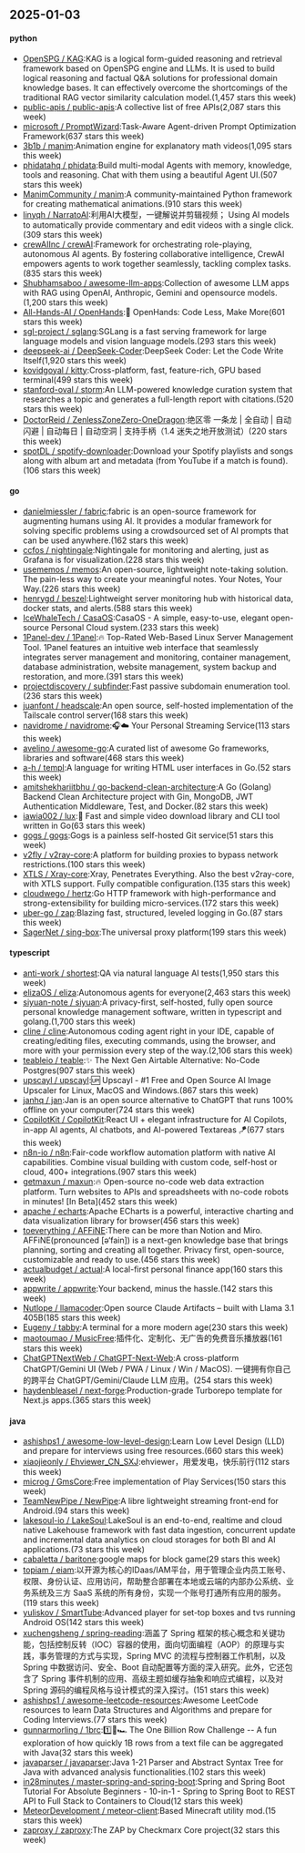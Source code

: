 ## 2025-01-03

#### python
* [OpenSPG / KAG](https://github.com/OpenSPG/KAG):KAG is a logical form-guided reasoning and retrieval framework based on OpenSPG engine and LLMs. It is used to build logical reasoning and factual Q&A solutions for professional domain knowledge bases. It can effectively overcome the shortcomings of the traditional RAG vector similarity calculation model.(1,457 stars this week)
* [public-apis / public-apis](https://github.com/public-apis/public-apis):A collective list of free APIs(2,087 stars this week)
* [microsoft / PromptWizard](https://github.com/microsoft/PromptWizard):Task-Aware Agent-driven Prompt Optimization Framework(637 stars this week)
* [3b1b / manim](https://github.com/3b1b/manim):Animation engine for explanatory math videos(1,095 stars this week)
* [phidatahq / phidata](https://github.com/phidatahq/phidata):Build multi-modal Agents with memory, knowledge, tools and reasoning. Chat with them using a beautiful Agent UI.(507 stars this week)
* [ManimCommunity / manim](https://github.com/ManimCommunity/manim):A community-maintained Python framework for creating mathematical animations.(910 stars this week)
* [linyqh / NarratoAI](https://github.com/linyqh/NarratoAI):利用AI大模型，一键解说并剪辑视频； Using AI models to automatically provide commentary and edit videos with a single click.(309 stars this week)
* [crewAIInc / crewAI](https://github.com/crewAIInc/crewAI):Framework for orchestrating role-playing, autonomous AI agents. By fostering collaborative intelligence, CrewAI empowers agents to work together seamlessly, tackling complex tasks.(835 stars this week)
* [Shubhamsaboo / awesome-llm-apps](https://github.com/Shubhamsaboo/awesome-llm-apps):Collection of awesome LLM apps with RAG using OpenAI, Anthropic, Gemini and opensource models.(1,200 stars this week)
* [All-Hands-AI / OpenHands](https://github.com/All-Hands-AI/OpenHands):🙌 OpenHands: Code Less, Make More(601 stars this week)
* [sgl-project / sglang](https://github.com/sgl-project/sglang):SGLang is a fast serving framework for large language models and vision language models.(293 stars this week)
* [deepseek-ai / DeepSeek-Coder](https://github.com/deepseek-ai/DeepSeek-Coder):DeepSeek Coder: Let the Code Write Itself(1,920 stars this week)
* [kovidgoyal / kitty](https://github.com/kovidgoyal/kitty):Cross-platform, fast, feature-rich, GPU based terminal(499 stars this week)
* [stanford-oval / storm](https://github.com/stanford-oval/storm):An LLM-powered knowledge curation system that researches a topic and generates a full-length report with citations.(520 stars this week)
* [DoctorReid / ZenlessZoneZero-OneDragon](https://github.com/DoctorReid/ZenlessZoneZero-OneDragon):绝区零 一条龙 | 全自动 | 自动闪避 | 自动每日 | 自动空洞 | 支持手柄（1.4 迷失之地开放测试）(220 stars this week)
* [spotDL / spotify-downloader](https://github.com/spotDL/spotify-downloader):Download your Spotify playlists and songs along with album art and metadata (from YouTube if a match is found).(106 stars this week)

#### go
* [danielmiessler / fabric](https://github.com/danielmiessler/fabric):fabric is an open-source framework for augmenting humans using AI. It provides a modular framework for solving specific problems using a crowdsourced set of AI prompts that can be used anywhere.(162 stars this week)
* [ccfos / nightingale](https://github.com/ccfos/nightingale):Nightingale for monitoring and alerting, just as Grafana is for visualization.(228 stars this week)
* [usememos / memos](https://github.com/usememos/memos):An open-source, lightweight note-taking solution. The pain-less way to create your meaningful notes. Your Notes, Your Way.(226 stars this week)
* [henrygd / beszel](https://github.com/henrygd/beszel):Lightweight server monitoring hub with historical data, docker stats, and alerts.(588 stars this week)
* [IceWhaleTech / CasaOS](https://github.com/IceWhaleTech/CasaOS):CasaOS - A simple, easy-to-use, elegant open-source Personal Cloud system.(233 stars this week)
* [1Panel-dev / 1Panel](https://github.com/1Panel-dev/1Panel):🔥 Top-Rated Web-Based Linux Server Management Tool. 1Panel features an intuitive web interface that seamlessly integrates server management and monitoring, container management, database administration, website management, system backup and restoration, and more.(391 stars this week)
* [projectdiscovery / subfinder](https://github.com/projectdiscovery/subfinder):Fast passive subdomain enumeration tool.(236 stars this week)
* [juanfont / headscale](https://github.com/juanfont/headscale):An open source, self-hosted implementation of the Tailscale control server(168 stars this week)
* [navidrome / navidrome](https://github.com/navidrome/navidrome):🎧☁️ Your Personal Streaming Service(113 stars this week)
* [avelino / awesome-go](https://github.com/avelino/awesome-go):A curated list of awesome Go frameworks, libraries and software(468 stars this week)
* [a-h / templ](https://github.com/a-h/templ):A language for writing HTML user interfaces in Go.(52 stars this week)
* [amitshekhariitbhu / go-backend-clean-architecture](https://github.com/amitshekhariitbhu/go-backend-clean-architecture):A Go (Golang) Backend Clean Architecture project with Gin, MongoDB, JWT Authentication Middleware, Test, and Docker.(82 stars this week)
* [iawia002 / lux](https://github.com/iawia002/lux):👾 Fast and simple video download library and CLI tool written in Go(63 stars this week)
* [gogs / gogs](https://github.com/gogs/gogs):Gogs is a painless self-hosted Git service(51 stars this week)
* [v2fly / v2ray-core](https://github.com/v2fly/v2ray-core):A platform for building proxies to bypass network restrictions.(100 stars this week)
* [XTLS / Xray-core](https://github.com/XTLS/Xray-core):Xray, Penetrates Everything. Also the best v2ray-core, with XTLS support. Fully compatible configuration.(135 stars this week)
* [cloudwego / hertz](https://github.com/cloudwego/hertz):Go HTTP framework with high-performance and strong-extensibility for building micro-services.(172 stars this week)
* [uber-go / zap](https://github.com/uber-go/zap):Blazing fast, structured, leveled logging in Go.(87 stars this week)
* [SagerNet / sing-box](https://github.com/SagerNet/sing-box):The universal proxy platform(199 stars this week)

#### typescript
* [anti-work / shortest](https://github.com/anti-work/shortest):QA via natural language AI tests(1,950 stars this week)
* [elizaOS / eliza](https://github.com/elizaOS/eliza):Autonomous agents for everyone(2,463 stars this week)
* [siyuan-note / siyuan](https://github.com/siyuan-note/siyuan):A privacy-first, self-hosted, fully open source personal knowledge management software, written in typescript and golang.(1,700 stars this week)
* [cline / cline](https://github.com/cline/cline):Autonomous coding agent right in your IDE, capable of creating/editing files, executing commands, using the browser, and more with your permission every step of the way.(2,106 stars this week)
* [teableio / teable](https://github.com/teableio/teable):✨ The Next Gen Airtable Alternative: No-Code Postgres(907 stars this week)
* [upscayl / upscayl](https://github.com/upscayl/upscayl):🆙 Upscayl - #1 Free and Open Source AI Image Upscaler for Linux, MacOS and Windows.(867 stars this week)
* [janhq / jan](https://github.com/janhq/jan):Jan is an open source alternative to ChatGPT that runs 100% offline on your computer(724 stars this week)
* [CopilotKit / CopilotKit](https://github.com/CopilotKit/CopilotKit):React UI + elegant infrastructure for AI Copilots, in-app AI agents, AI chatbots, and AI-powered Textareas 🪁(677 stars this week)
* [n8n-io / n8n](https://github.com/n8n-io/n8n):Fair-code workflow automation platform with native AI capabilities. Combine visual building with custom code, self-host or cloud, 400+ integrations.(907 stars this week)
* [getmaxun / maxun](https://github.com/getmaxun/maxun):🔥 Open-source no-code web data extraction platform. Turn websites to APIs and spreadsheets with no-code robots in minutes! [In Beta](452 stars this week)
* [apache / echarts](https://github.com/apache/echarts):Apache ECharts is a powerful, interactive charting and data visualization library for browser(456 stars this week)
* [toeverything / AFFiNE](https://github.com/toeverything/AFFiNE):There can be more than Notion and Miro. AFFiNE(pronounced [ə‘fain]) is a next-gen knowledge base that brings planning, sorting and creating all together. Privacy first, open-source, customizable and ready to use.(456 stars this week)
* [actualbudget / actual](https://github.com/actualbudget/actual):A local-first personal finance app(160 stars this week)
* [appwrite / appwrite](https://github.com/appwrite/appwrite):Your backend, minus the hassle.(142 stars this week)
* [Nutlope / llamacoder](https://github.com/Nutlope/llamacoder):Open source Claude Artifacts – built with Llama 3.1 405B(185 stars this week)
* [Eugeny / tabby](https://github.com/Eugeny/tabby):A terminal for a more modern age(230 stars this week)
* [maotoumao / MusicFree](https://github.com/maotoumao/MusicFree):插件化、定制化、无广告的免费音乐播放器(161 stars this week)
* [ChatGPTNextWeb / ChatGPT-Next-Web](https://github.com/ChatGPTNextWeb/ChatGPT-Next-Web):A cross-platform ChatGPT/Gemini UI (Web / PWA / Linux / Win / MacOS). 一键拥有你自己的跨平台 ChatGPT/Gemini/Claude LLM 应用。(254 stars this week)
* [haydenbleasel / next-forge](https://github.com/haydenbleasel/next-forge):Production-grade Turborepo template for Next.js apps.(365 stars this week)

#### java
* [ashishps1 / awesome-low-level-design](https://github.com/ashishps1/awesome-low-level-design):Learn Low Level Design (LLD) and prepare for interviews using free resources.(660 stars this week)
* [xiaojieonly / Ehviewer_CN_SXJ](https://github.com/xiaojieonly/Ehviewer_CN_SXJ):ehviewer，用爱发电，快乐前行(112 stars this week)
* [microg / GmsCore](https://github.com/microg/GmsCore):Free implementation of Play Services(150 stars this week)
* [TeamNewPipe / NewPipe](https://github.com/TeamNewPipe/NewPipe):A libre lightweight streaming front-end for Android.(94 stars this week)
* [lakesoul-io / LakeSoul](https://github.com/lakesoul-io/LakeSoul):LakeSoul is an end-to-end, realtime and cloud native Lakehouse framework with fast data ingestion, concurrent update and incremental data analytics on cloud storages for both BI and AI applications.(73 stars this week)
* [cabaletta / baritone](https://github.com/cabaletta/baritone):google maps for block game(29 stars this week)
* [topiam / eiam](https://github.com/topiam/eiam):以开源为核心的IDaas/IAM平台，用于管理企业内员工账号、权限、身份认证、应用访问，帮助整合部署在本地或云端的内部办公系统、业务系统及三方 SaaS 系统的所有身份，实现一个账号打通所有应用的服务。(119 stars this week)
* [yuliskov / SmartTube](https://github.com/yuliskov/SmartTube):Advanced player for set-top boxes and tvs running Android OS(142 stars this week)
* [xuchengsheng / spring-reading](https://github.com/xuchengsheng/spring-reading):涵盖了 Spring 框架的核心概念和关键功能，包括控制反转（IOC）容器的使用，面向切面编程（AOP）的原理与实践，事务管理的方式与实现，Spring MVC 的流程与控制器工作机制，以及 Spring 中数据访问、安全、Boot 自动配置等方面的深入研究。此外，它还包含了 Spring 事件机制的应用、高级主题如缓存抽象和响应式编程，以及对 Spring 源码的编程风格与设计模式的深入探讨。(151 stars this week)
* [ashishps1 / awesome-leetcode-resources](https://github.com/ashishps1/awesome-leetcode-resources):Awesome LeetCode resources to learn Data Structures and Algorithms and prepare for Coding Interviews.(77 stars this week)
* [gunnarmorling / 1brc](https://github.com/gunnarmorling/1brc):1️⃣🐝🏎️ The One Billion Row Challenge -- A fun exploration of how quickly 1B rows from a text file can be aggregated with Java(32 stars this week)
* [javaparser / javaparser](https://github.com/javaparser/javaparser):Java 1-21 Parser and Abstract Syntax Tree for Java with advanced analysis functionalities.(102 stars this week)
* [in28minutes / master-spring-and-spring-boot](https://github.com/in28minutes/master-spring-and-spring-boot):Spring and Spring Boot Tutorial For Absolute Beginners - 10-in-1 - Spring to Spring Boot to REST API to Full Stack to Containers to Cloud(12 stars this week)
* [MeteorDevelopment / meteor-client](https://github.com/MeteorDevelopment/meteor-client):Based Minecraft utility mod.(15 stars this week)
* [zaproxy / zaproxy](https://github.com/zaproxy/zaproxy):The ZAP by Checkmarx Core project(32 stars this week)
